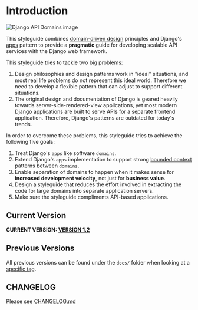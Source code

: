# Introduction

![Django API Domains image](https://repository-images.githubusercontent.com/164852158/ce0fb480-61c8-11e9-933b-60fa95d9e435)

This styleguide combines [domain-driven design](https://en.wikipedia.org/wiki/Domain-driven_design) principles and Django's [apps](https://docs.djangoproject.com/en/dev/ref/applications/#module-django.apps) pattern to provide a **pragmatic** guide for developing scalable API services with the Django web framework.

This styleguide tries to tackle two big problems:

1. Design philosophies and design patterns work in "ideal" situations, and most real life problems do not represent this ideal world. Therefore we need to develop a flexible pattern that can adjust to support different situations.
2. The original design and documentation of Django is geared heavily towards server-side-rendered-view applications, yet most modern Django applications are built to serve APIs for a separate frontend application. Therefore, Django's patterns are outdated for today's trends.

In order to overcome these problems, this styleguide tries to achieve the following five goals:

1. Treat Django's `apps` like software `domains`.
2. Extend Django's `apps` implementation to support strong [bounded context](https://www.martinfowler.com/bliki/BoundedContext.html) patterns between `domains`.
3. Enable separation of domains to happen when it makes sense for **increased development velocity**, not just for **business value**.
4. Design a styleguide that reduces the effort involved in extracting the code for large domains into separate application servers.
5. Make sure the styleguide compliments API-based applications.

## Current Version

**CURRENT VERSION: [VERSION 1.2](https://github.com/phalt/django-api-domains/releases/tag/1.2)**

## Previous Versions

All previous versions can be found under the `docs/` folder when looking at a [specific tag](https://github.com/phalt/django-api-domains/releases).

## CHANGELOG

Please see [CHANGELOG.md](https://github.com/phalt/django-api-domains/blob/master/CHANGELOG.md)